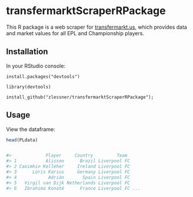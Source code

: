 # transfermarktScraperRPackage

This R package is a web scraper for [transfermarkt.us](transfermarkt.us), which provides data and market values for all EPL and Championship players. 

## Installation

In your RStudio console:

```
install.packages("devtools")

library(devtools)

install_github("zlessner/transfermarktScraperRPackage");
```


## Usage

View the dataframe:

``` r
head(PLdata)


#>             Player     Country         Team 
#> 1           Alisson      Brazil Liverpool FC
#> 2 Caoimhin Kelleher     Ireland Liverpool FC
#> 3      Loris Karius     Germany Liverpool FC
#> 4            Adrián       Spain Liverpool FC
#> 5   Virgil van Dijk Netherlands Liverpool FC
#> 6   Ibrahima Konaté      France Liverpool FC ...

```